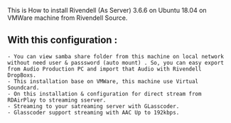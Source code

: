 This is How to install Rivendell (As Server) 3.6.6 on Ubuntu 18.04 on VMWare machine from Rivendell Source.

## With this configuration :
    - You can view samba share folder from this machine on local network without need user & passsword (auto mount) . So, you can easy export from Audio Production PC and import that Audio with Rivendell DropBoxs.
    - This installation base on VMWare, this machine use Virtual Soundcard.
    - On this installation & configuration for direct stream from RDAirPlay to streaming sserver.
    - Streaming to your satreaming server with GLasscoder.
    - Glasscoder support streaming with AAC Up to 192kbps.

